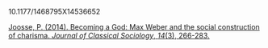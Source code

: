 
10.1177/1468795X14536652

[Joosse, P. (2014). Becoming a God: Max Weber and the social construction of charisma. _Journal of Classical Sociology_, _14_(3), 266-283.](https://journals.sagepub.com/doi/pdf/10.1177/1468795X14536652?casa_token=NYdzLWcmXeoAAAAA:WvSqLG-Tv5e5LdN5LghD9ugHl19zNE3XpjmJkSswIoOOAu-vbJ5YJc97cNv5MdTVIVhKmOX_58Gv)